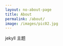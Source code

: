 ```yaml
---
layout: no-about-page
title: About
permalink: /about/
image: /images/pic02.jpg
---
```


jekyll 主题


